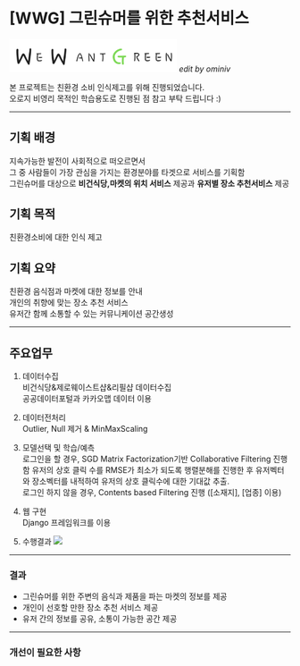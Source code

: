 # [WWG] 그린슈머를 위한 추천서비스 

<img src="README.assets/WWG.png"  width=300 ailgn=center>   *edit by ominiv*

본 프로젝트는 친환경 소비 인식제고를 위해 진행되었습니다.<br>오로지 비영리 목적인 학습용도로 진행된 점 참고 부탁 드립니다 :)

---

## 기획 배경
지속가능한 발전이 사회적으로 떠오르면서 <br>
그 중 사람들이 가장 관심을 가지는 환경분야를 타겟으로 서비스를 기획함 <br>
그린슈머를 대상으로  **비건식당,마켓의 위치 서비스** 제공과 **유저별 장소 추천서비스** 제공

## 기획 목적
친환경소비에 대한 인식 제고

## 기획 요약
친환경 음식점과 마켓에 대한 정보를 안내 <br>
개인의 취향에 맞는 장소 추천 서비스<br>
유저간 함께 소통할 수 있는 커뮤니케이션 공간생성


---

## 주요업무

1. 데이터수집<br>비건식당&제로웨이스트샵&리필샵 데이터수집<br>공공데이터포털과 카카오맵 데이터 이용
    
2. 데이터전처리<br>Outlier, Null 제거 & MinMaxScaling
    
3. 모델선택 및 학습/예측<br>로그인을 할 경우, SGD Matrix Factorization기반 Collaborative Filtering 진행함 유저의 상호 클릭 수를 RMSE가 최소가 되도록 행렬분해를 진행한 후 유저벡터와 장소벡터를 내적하여 유저의 상호 클릭수에 대한 기대값 추출.<br>로그인 하지 않을 경우, Contents based Filtering 진행 ([소재지], [업종] 이용)
    
4. 웹 구현<br>Django 프레임워크를 이용
    
5. 수행결과
    <img src="README.assets/WWG_MainPage.png" ailgn=center width=400>
---

### 결과

- 그린슈머를 위한 주변의 음식과 제품을 파는 마켓의 정보를 제공
- 개인이 선호할 만한 장소 추천 서비스 제공
- 유저 간의 정보를 공유, 소통이 가능한 공간 제공

---
### 개선이 필요한 사항

